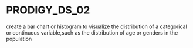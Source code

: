 # PRODIGY_DS_02
create a bar chart or histogram to visualize the distribution of a categorical or continuous variable,such as the distribution of age or genders in the population
